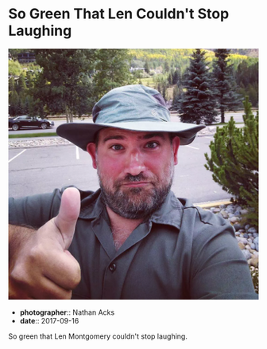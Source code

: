 # So Green That Len Couldn't Stop Laughing

![A selfie in green](assets/2017-09-16-so-green-that-len-couldnt-stop-laughing.webp)

* **photographer**:: Nathan Acks
* **date**:: 2017-09-16

So green that Len Montgomery couldn't stop laughing.
